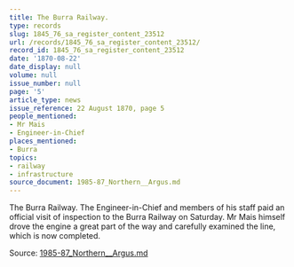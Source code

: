 ```yaml
---
title: The Burra Railway.
type: records
slug: 1845_76_sa_register_content_23512
url: /records/1845_76_sa_register_content_23512/
record_id: 1845_76_sa_register_content_23512
date: '1870-08-22'
date_display: null
volume: null
issue_number: null
page: '5'
article_type: news
issue_reference: 22 August 1870, page 5
people_mentioned:
- Mr Mais
- Engineer-in-Chief
places_mentioned:
- Burra
topics:
- railway
- infrastructure
source_document: 1985-87_Northern__Argus.md
---
```


The Burra Railway.  The Engineer-in-Chief and members of his staff paid an official visit of inspection to the Burra Railway on Saturday.  Mr Mais himself drove the engine a great part of the way and carefully examined the line, which is now completed.

Source: [1985-87_Northern__Argus.md](/downloads/markdown/1985-87_Northern__Argus.md)
